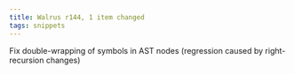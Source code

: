 ```yaml
---
title: Walrus r144, 1 item changed
tags: snippets
---
```


Fix double-wrapping of symbols in AST nodes (regression caused by right-recursion changes)
